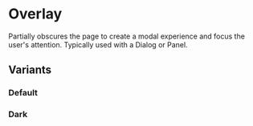 # Overlay
Partially obscures the page to create a modal experience and focus the user's attention. Typically used with a Dialog or Panel.

## Variants

### Default
<!---
{{> OverlayExample }}
--->

### Dark
<!---
{{> OverlayDarkExample }}
--->

